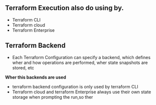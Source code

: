 ## Terraform Execution also do using by.
- Terraform CLI
- Terraform cloud
- Terraform Enterprise

## Terraform Backend 

- Each Terraform Configuration can specify a backend, which defines wher and how operations are performed, wher state snapshots are stored, etc

**Wher this backends are used**
- terraform backend configuration is only used by terraform CLI
- Terraform cloud and terraform Enterprise always use their own state storage when prompting the run,so ther
